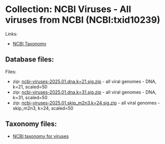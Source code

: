 # Collection: NCBI Viruses - All viruses from NCBI (NCBI:txid10239)

Links:
* [NCBI Taxonomy](https://www.ncbi.nlm.nih.gov/Taxonomy/Browser/wwwtax.cgi?mode=Info&id=10239&lvl=3&lin=f&keep=1&srchmode=1&unlock)

## Database files:

Files:

* zip: [ncbi-viruses-2025.01.dna.k=21.sig.zip](https://farm.cse.ucdavis.edu/~ctbrown/sourmash-db/ncbi-viruses-2025.01/ncbi-viruses-2025.01.dna.k=21.sig.zip) - all viral genomes - DNA, k=21, scaled=50
* zip: [ncbi-viruses-2025.01.dna.k=31.sig.zip](https://farm.cse.ucdavis.edu/~ctbrown/sourmash-db/ncbi-viruses-2025.01/ncbi-viruses-2025.01.dna.k=31.sig.zip) - all viral genomes - DNA, k=31, scaled=50
* zip: [ncbi-viruses-2025.01.skip_m2n3.k=24.sig.zip](https://farm.cse.ucdavis.edu/~ctbrown/sourmash-db/ncbi-viruses-2025.01/ncbi-viruses-2025.01.skip_m2n3.k=24.sig.zip) - all viral genomes - skip_m2n3, k=24, scaled=50



## Taxonomy files:

* [NCBI taxonomy for viruses](https://farm.cse.ucdavis.edu/~ctbrown/sourmash-db/ncbi-viruses.lineages.csv)
